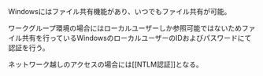 Windowsにはファイル共有機能があり、いつでもファイル共有が可能。

ワークグループ環境の場合にはローカルユーザーしか参照可能ではないためファイル共有を行っているWindowsのローカルユーザーのIDおよびパスワードにて認証を行う。

ネットワーク越しのアクセスの場合には[[NTLM認証]]となる。